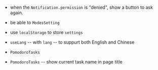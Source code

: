- when the `Notification.permission` is "denied", show a button to ask again.
- be able to `ModesSetting`
- use `localStorage` to store `settings`
- `useLang` -- with `lang` -- to suppurt both English and Chinese

- `PomodoroTasks`
- `PomodoroTasks` -- show current task name in page title
